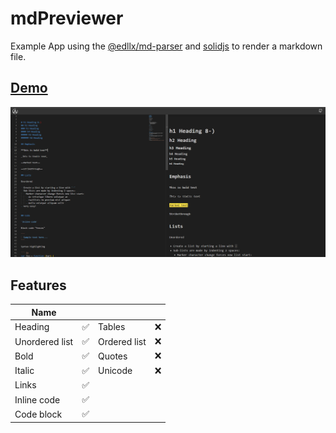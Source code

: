 # mdPreviewer

Example App using the [@edllx/md-parser](https://github.com/liolle/mdParser) and [solidjs](https://www.solidjs.com/) to render a markdown file.

## [Demo](https://md-viewer.kodevly.com/)

[![Demo](.github/images/demo.png)](https://md-viewer.kodevly.com/)

## Features

| Name           |          |              |          |
| -------------- | -------- | ------------ | -------- |
| Heading        | &#x2705; | Tables       | &#x274c; |
| Unordered list | &#x2705; | Ordered list | &#x274c; |
| Bold           | &#x2705; | Quotes       | &#x274c; |
| Italic         | &#x2705; | Unicode      | &#x274c; |
| Links          | &#x2705; |              |          |
| Inline code    | &#x2705; |              |          |
| Code block     | &#x2705; |              |          |
